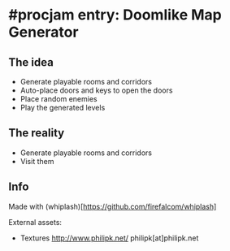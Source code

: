 # #procjam entry: Doomlike Map Generator

## The idea

- Generate playable rooms and corridors
- Auto-place doors and keys to open the doors
- Place random enemies
- Play the generated levels

## The reality

- Generate playable rooms and corridors
- Visit them

## Info

Made with (whiplash)[https://github.com/firefalcom/whiplash]

External assets:

 * Textures http://www.philipk.net/ philipk[at]philipk.net
